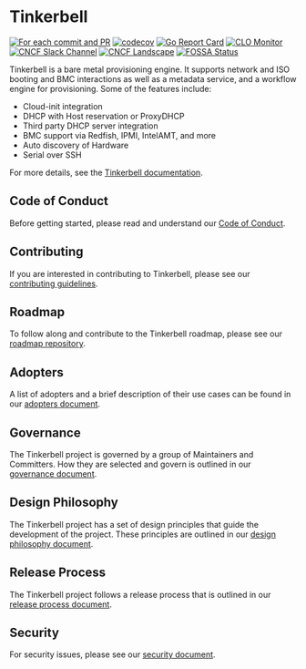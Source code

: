 # Tinkerbell

[![For each commit and PR](https://github.com/tinkerbell/tinkerbell/actions/workflows/ci.yaml/badge.svg)](https://github.com/tinkerbell/tinkerbell/actions/workflows/ci.yaml)
[![codecov](https://codecov.io/gh/tinkerbell/tinkerbell/branch/main/graph/badge.svg)](https://codecov.io/gh/tinkerbell/tinkerbell)
[![Go Report Card](https://goreportcard.com/badge/github.com/tinkerbell/tinkerbell)](https://goreportcard.com/report/github.com/tinkerbell/tinkerbell)
[![CLO Monitor](https://img.shields.io/endpoint?url=https://clomonitor.io/api/projects/cncf/tinkerbell/badge)](https://clomonitor.io/projects/cncf/tinkerbell)
[![CNCF Slack Channel](https://img.shields.io/badge/slack-%23tinkerbell-blue?logo=slack)](https://cloud-native.slack.com/archives/C01SRB41GMT)
[![CNCF Landscape](https://img.shields.io/badge/CNCF%20Landscape-5699C6?logo=cncf)](https://landscape.cncf.io/?item=provisioning--automation-configuration--tinkerbell)
[![FOSSA Status](https://app.fossa.com/api/projects/git%2Bgithub.com%2Ftinkerbell%2Ftinkerbell.svg?type=shield&issueType=license)](https://app.fossa.com/projects/git%2Bgithub.com%2Ftinkerbell%2Ftinkerbell?ref=badge_shield&issueType=license)

Tinkerbell is a bare metal provisioning engine. It supports network and ISO booting and BMC interactions as well as a metadata service, and a workflow engine for provisioning. Some of the features include:

- Cloud-init integration
- DHCP with Host reservation or ProxyDHCP
- Third party DHCP server integration
- BMC support via Redfish, IPMI, IntelAMT, and more
- Auto discovery of Hardware
- Serial over SSH

For more details, see the [Tinkerbell documentation](https://tinkerbell.org).

## Code of Conduct

Before getting started, please read and understand our [Code of Conduct](docs/CODE_OF_CONDUCT.md).

## Contributing

If you are interested in contributing to Tinkerbell, please see our [contributing guidelines](docs/CONTRIBUTING.md).

## Roadmap

To follow along and contribute to the Tinkerbell roadmap, please see our [roadmap repository](https://github.com/tinkerbell/roadmap).

## Adopters

A list of adopters and a brief description of their use cases can be found in our [adopters document](docs/ADOPTERS.md).

## Governance

The Tinkerbell project is governed by a group of Maintainers and Committers. How they are selected and govern is outlined in our [governance document](https://github.com/tinkerbell/org/blob/main/GOVERNANCE.md).

## Design Philosophy

The Tinkerbell project has a set of design principles that guide the development of the project. These principles are outlined in our [design philosophy document](docs/DESIGN_PHILOSOPHY.md).

## Release Process

The Tinkerbell project follows a release process that is outlined in our [release process document](docs/RELEASING.md).

## Security

For security issues, please see our [security document](docs/SECURITY.md).
